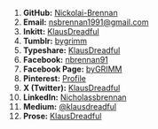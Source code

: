 1. **GitHub:** [Nickolai-Brennan](https://github.com/Nickolai-Brennan)
2. **Email:** nsbrennan1991@gmail.com
3. **Inkitt:** [KlausDreadful](https://Inkitt.com/KlausDreadful)
4. **Tumblr:** [bygrimm](https://www.tumblr.com/bygrimm?source=share)
5. **Typeshare:** [KlausDreadful](https://Typeshare.co/KlausDreadful)
6. **Facebook:** [nbrennan91](https://www.facebook.com/nbrennan91?mibextid=ZbWKwL)
7. **Facebook Page:** [byGRIMM](https://www.facebook.com/share/vJGGo3YE67eKFcqu/?mibextid=qi2Omg)
8. **Pinterest:** [Profile](https://pin.it/7zP8KlrBw)
9. **X (Twitter):** [KlausDreadful](https://x.com/KlausDreadful?t=gDfiCB7dsRmPHl9L_mb0VA&s=09)
10. **LinkedIn:** [Nicholassbrennan](https://www.linkedin.com/in/nicholassbrennan?utm_source=share&utm_campaign=share_via&utm_content=profile&utm_medium=android_app)
11. **Medium:** [@klausdreadful](https://medium.com/@klausdreadful)
12. **Prose:** [KlausDreadful](https://www.theprose.com/KlausDreadful)
